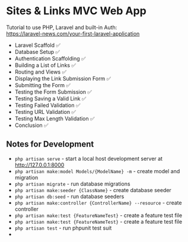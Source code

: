 # Sites & Links MVC Web App

Tutorial to use PHP, Laravel and built-in Auth:  
https://laravel-news.com/your-first-laravel-application

- Laravel Scaffold ✅
- Database Setup ✅
- Authentication Scaffolding ✅
- Building a List of Links ✅
- Routing and Views ✅
- Displaying the Link Submission Form ✅
- Submitting the Form ✅
- Testing the Form Submission ✅
- Testing Saving a Valid Link ✅
- Testing Failed Validation ✅ ️
- Testing URL Validation  ✅ 
- Testing Max Length Validation ✅ 
- Conclusion ✅ 

## Notes for Development 

- `php artisan serve` - start a local host development server at http://127.0.0.1:8000
- `php artisan make:model Models/{ModelName} -m` - create model and migration 
- `php artisan migrate` - run database migrations
- `php artisan make:seeder {ClassName}` - create database seeder
- `php artisan db:seed` - run database seeders
- `php artisan make:controller {ControllerName} --resource` - create controller
- `php artisan make:test {FeatureNameTest}` - create a feature test file
- `php artisan make:test {FeatureNameTest}` - create a feature test file
- `php artisan test` - run phpunit test suit
- 